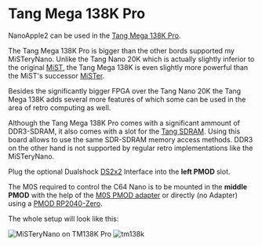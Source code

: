 # Tang Mega 138K Pro

NanoApple2 can be used in the [Tang Mega 138K Pro](https://wiki.sipeed.com/hardware/en/tang/tang-mega-138k/mega-138k-pro.html).

The Tang Mega 138K Pro is bigger than the other bords supported my
MiSTeryNano. Unlike the Tang Nano 20K which is actually slightly
inferior to the original [MiST](https://github.com/mist-devel/mist-board/wiki), the Tang Mega 138K is even slightly
more powerful than the MiST's successor [MiSTer](https://mister-devel.github.io/MkDocs_MiSTer/).

Besides the significantly bigger FPGA over the Tang Nano 20K the Tang Mega 138K adds several more features of
which some can be used in the area of retro computing as well. 

Although the Tang Mega 138K Pro comes with a significant ammount of
DDR3-SDRAM, it also comes with a slot for the [Tang
SDRAM](https://wiki.sipeed.com/hardware/en/tang/tang-PMOD/FPGA_PMOD.html#TANG_SDRAM). Using this board allows to use the same SDR-SDRAM memory access
methods. DDR3 on the other hand is not supported by regular retro
implementations like the MiSTeryNano.

Plug the optional Dualshock [DS2x2](https://wiki.sipeed.com/hardware/en/tang/tang-PMOD/FPGA_PMOD.html#PMOD_DS2x2) Interface into the **left PMOD** slot.<br>

The M0S required to control the C64 Nano is to be mounted in the
**middle PMOD** with the help of the [M0S PMOD adapter](board/m0s_pmod) or directly (no Adapter) using a [PMOD RP2040-Zero](https://github.com/vossstef/tang_nano_20k_c64/tree/main/board/pizero_pmod/README.md).

The whole setup will look like this:

![MiSTeryNano on TM138K Pro](./.assets/ds2_m0s_pmod_tm138kpro.png)
![tm138k](\.assets/tm138k_lcd.png)
